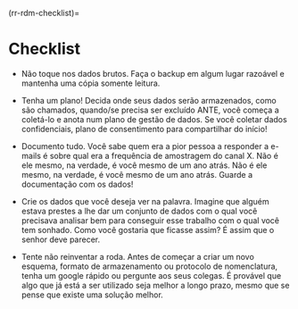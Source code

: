 (rr-rdm-checklist)=
# Checklist

<!-- This is a different style than the other chapters, but I really love what Alex provided so I just kept it. -->

- Não toque nos dados brutos. Faça o backup em algum lugar razoável e mantenha uma cópia somente leitura.

- Tenha um plano! Decida onde seus dados serão armazenados, como são chamados, quando/se precisa ser excluído ANTE, você começa a coletá-lo e anota num plano de gestão de dados. Se você coletar dados confidenciais, plano de consentimento para compartilhar do início!

- Documento tudo. Você sabe quem era a pior pessoa a responder a e-mails é sobre qual era a frequência de amostragem do canal X. Não é ele mesmo, na verdade, é você mesmo de um ano atrás. Não é ele mesmo, na verdade, é você mesmo de um ano atrás. Guarde a documentação com os dados!

- Crie os dados que você deseja ver na palavra. Imagine que alguém estava prestes a lhe dar um conjunto de dados com o qual você precisava analisar bem para conseguir esse trabalho com o qual você tem sonhado. Como você gostaria que ficasse assim? É assim que o senhor deve parecer.

- Tente não reinventar a roda. Antes de começar a criar um novo esquema, formato de armazenamento ou protocolo de nomenclatura, tenha um google rápido ou pergunte aos seus colegas. É provável que algo que já está a ser utilizado seja melhor a longo prazo, mesmo que se pense que existe uma solução melhor.
